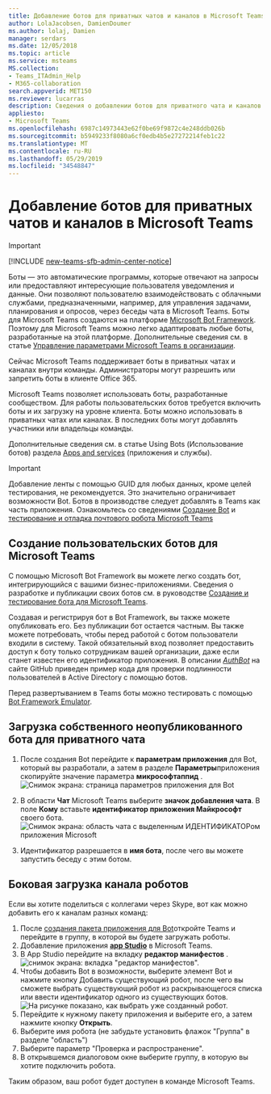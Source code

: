 ```yaml
---
title: Добавление ботов для приватных чатов и каналов в Microsoft Teams
author: LolaJacobsen, DamienDoumer
ms.author: lolaj, Damien
manager: serdars
ms.date: 12/05/2018
ms.topic: article
ms.service: msteams
MS.collection:
- Teams_ITAdmin_Help
- M365-collaboration
search.appverid: MET150
ms.reviewer: lucarras
description: Сведения о добавлении ботов для приватного чата и каналов в Microsoft Teams, создании пользовательских ботов и загрузке собственного неопубликованного бота для приватного чата.
appliesto:
- Microsoft Teams
ms.openlocfilehash: 6987c14973443e62f0be69f9872c4e248ddb026b
ms.sourcegitcommit: b5949233f8080a6cf0edb4b5e27272214feb1c22
ms.translationtype: MT
ms.contentlocale: ru-RU
ms.lasthandoff: 05/29/2019
ms.locfileid: "34548847"
---
```

<a name="add-bots-for-private-chats-and-channels-in-microsoft-teams"></a>Добавление ботов для приватных чатов и каналов в Microsoft Teams
==========================================================
> [!IMPORTANT]
> [!INCLUDE [new-teams-sfb-admin-center-notice](includes/new-teams-sfb-admin-center-notice.md)]

Боты — это автоматические программы, которые отвечают на запросы или предоставляют интересующие пользователя уведомления и данные. Они позволяют пользователю взаимодействовать с облачными службами, предназначенными, например, для управления задачами, планирования и опросов, через беседы чата в Microsoft Teams. Боты для Microsoft Teams создаются на платформе [Microsoft Bot Framework](https://go.microsoft.com/fwlink/?linkid=854370). Поэтому для Microsoft Teams можно легко адаптировать любые боты, разработанные на этой платформе. Дополнительные сведения см. в статье [Управление параметрами Microsoft Teams в организации](enable-features-office-365.md).

Сейчас Microsoft Teams поддерживает боты в приватных чатах и каналах внутри команды. Администраторы могут разрешить или запретить боты в клиенте Office 365.<span id="_T-Bot" class="anchor"></span>

Microsoft Teams позволяет использовать боты, разработанные сообществом. Для работы пользовательских ботов требуется включить боты и их загрузку на уровне клиента. Боты можно использовать в приватных чатах или каналах. В последних боты могут добавлять участники или владельцы команды.

Дополнительные сведения см. в статье Using Bots (Использование ботов) раздела [Apps and services](https://support.office.com/article/Apps-and-services-cc1fba57-9900-4634-8306-2360a40c665b) (приложения и службы). 

> [!IMPORTANT]
> Добавление ленты с помощью GUID для любых данных, кроме целей тестирования, не рекомендуется. Это значительно ограничивает возможности Bot. Ботов в производстве следует добавлять в Teams как часть приложения. Ознакомьтесь со сведениями [Создание Bot](https://docs.microsoft.com/microsoftteams/platform/concepts/bots/bots-create) и [тестирование и отладка почтового робота Microsoft Teams](https://docs.microsoft.com/microsoftteams/platform/concepts/bots/bots-test)

<a name="create-custom-bots-for-microsoft-teams"></a>Создание пользовательских ботов для Microsoft Teams
--------------------------------------

С помощью Microsoft Bot Framework вы можете легко создать бот, интегрирующийся с вашими бизнес-приложениями. Сведения о разработке и публикации своих ботов см. в руководстве [Создание и тестирование бота для Microsoft Teams](https://go.microsoft.com/fwlink/?linkid=854371).

Создавая и регистрируя бот в Bot Framework, вы также можете опубликовать его. Без публикации бот остается частным. Вы также можете потребовать, чтобы перед работой с ботом пользователи входили в систему. Такой обязательный вход позволяет предоставить доступ к боту только сотрудникам вашей организации, даже если станет известен его идентификатор приложения. В описании [*AuthBot*](https://go.microsoft.com/fwlink/?linkid=854372) на сайте GitHub приведен пример кода для проверки подлинности пользователей в Active Directory с помощью ботов.

Перед развертыванием в Teams боты можно тестировать с помощью [Bot Framework Emulator](https://go.microsoft.com/fwlink/?linkid=854373).

<a name="side-load-your-own-bot-for-private-chat"></a>Загрузка собственного неопубликованного бота для приватного чата
---------------------------------------

1. После создания Bot перейдите к **параметрам приложения** для Bot, который вы разработали, а затем в разделе **Параметры**приложения скопируйте значение параметра **микрософтаппид** . ![Снимок экрана: страница параметров приложения для Bot](media/Add_bots_for_private_chats_and_channels_in_Microsoft_Teams_image5.png)



2.  В области **Чат** Microsoft Teams выберите **значок добавления чата**. В поле **Кому** вставьте **идентификатор приложения Майкрософт** своего бота. ![Снимок экрана: область чата с выделенным ИДЕНТИФИКАТОРом приложения Microsoft](media/Add_bots_for_private_chats_and_channels_in_Microsoft_Teams_image6.png)



3.  Идентификатор разрешается в **имя бота**, после чего вы можете запустить беседу с этим ботом.

<a name="side-load-your-bot-for-channels"></a>Боковая загрузка канала роботов
-----------------------------------

Если вы хотите поделиться с коллегами через Skype, вот как можно добавить его к каналам разных команд:

1. После [создания пакета приложения для Bot](https://docs.microsoft.com/microsoftteams/platform/concepts/apps/apps-upload)откройте Teams и перейдите в группу, в которой вы будете загружать роботы.
2. Добавление приложения **[app Studio](https://docs.microsoft.com/microsoftteams/platform/get-started/get-started-app-studio)** в Microsoft Teams.
3. В App Studio перейдите на вкладку **редактор манифестов** . ![снимок экрана: вкладка "редактор манифестов".](media/Adding_Bot_To_Teams.png)
4. Чтобы добавить Bot в возможности, выберите элемент Bot и нажмите кнопку Добавить существующий робот, после чего вы сможете выбрать существующий робот из раскрывающегося списка или ввести идентификатор одного из существующих ботов.
![На рисунке показано, как выбрать уже созданный робот.](media/Select_Existing_Bot.png)
5. Перейдите к нужному пакету приложения и выберите его, а затем нажмите кнопку **Открыть**.
6. Выберите имя робота (не забудьте установить флажок "Группа" в разделе "область")
7. Выберите параметр "Проверка и распространение".
8. В открывшемся диалоговом окне выберите группу, в которую вы хотите подключить робота.

Таким образом, ваш робот будет доступен в команде Microsoft Teams.

